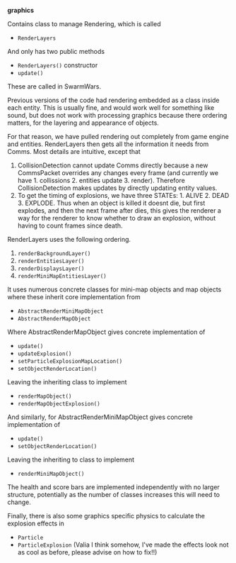 **graphics**

Contains class to manage Rendering, which is called 
* `RenderLayers`

And only has two public methods
* `RenderLayers()` constructor
* `update()`

These are called in SwarmWars.

Previous versions of the code had rendering embedded as a class inside each 
entity. This is usually fine, and would work well for something like sound, 
but does not work with processing graphics because there ordering matters, for 
the layering and appearance of objects.

For that reason, we have pulled rendering out completely from game engine and
entities. RenderLayers then gets all the information it needs from Comms. Most 
details are intuitive, except that 
1. CollisionDetection cannot update Comms directly because a new CommsPacket 
   overrides any changes every frame (and currently we have 1. collissions 
   2. entities update 3. render). Therefore CollisionDetection makes updates by 
   directly updating entity values.
2. To get the timing of explosions, we have three STATEs: 1. ALIVE 2. DEAD 3.
   EXPLODE. Thus when an object is killed it doesnt die, but first explodes, 
   and then the next frame after dies, this gives the renderer a way for the 
   renderer to know whether to draw an explosion, without having to count 
   frames since death.

RenderLayers uses the following ordering.
1. `renderBackgroundLayer()`
2. `renderEntitiesLayer()`
3. `renderDisplaysLayer()`
4. `renderMiniMapEntitiesLayer()`

It uses numerous concrete classes for mini-map objects and map objects where
these inherit core implementation from 
* `AbstractRenderMiniMapObject`
* `AbstractRenderMapObject`

Where AbstractRenderMapObject gives concrete implementation of
* `update()`
* `updateExplosion()`
* `setParticleExplosionMapLocation()`
* `setObjectRenderLocation()`

Leaving the inheriting class to implement 
* `renderMapObject()`
* `renderMapObjectExplosion()`

And similarly, for AbstractRenderMiniMapObject gives concrete implementation of
* `update()`
* `setObjectRenderLocation()`

Leaving the inheriting to class to implement
* `renderMiniMapObject()`

The health and score bars are implemented independently with no larger 
structure, potentially as the number of classes increases this will need to 
change.

Finally, there is also some graphics specific physics to calculate the 
explosion effects in 
* `Particle`
* `ParticleExplosion`
(Valia I think somehow, I've made the effects look not as cool as before, 
please advise on how to fix!!)